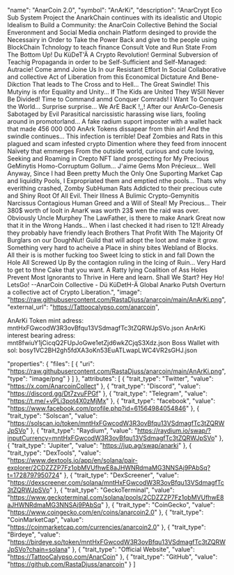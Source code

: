 
  "name": "AnarCoin 2.0",
 "symbol": "AnArKi",
  "description": "AnarCrypt Eco Sub System Project the AnarkChain continues with its idealistic and Utopic Idealism to Build a Community: the AnarCoin Collective Behind the Social Enveronment and Social Media onchain Platform desinged to provide the Necessairy in Order to Take the Power Back and give to the people using BlockChain Tchnology to teach finance Consult Vote and Run State From The Bottom Up! Du KüDeT'Ä   A Crypto Revolution! Germinal Subversion of Teachig Propaganda in order to be Self-Sufficient and Self-Managed: Autracie! Come amnd Joine Us In our Resistant Effort In Social Collaborative and collective Act of Liberation from this Economical Dictature And Bene-Dikction That leads to The Cross and to Hell... The Great Swindle! This Mutyiny is nfor Equality and Unity... If The Kids are United They WSill Never Be Divided! Time to Command anmd Conquer Comrads! I Want To Conquer the World... Surprise surprise... We ArE BacK !,,! After our AnArCo-Genesis Sabotaged by Evil Parasitical narcissistic harassing wise liars, fooling around in promotorland... A fake radium suport imposter with a wallet hack that made 456 000 000 AnArk Tokens dissapear from thin air! And the swindle continues... This infection is terrible! Deaf Zombies and Rats in this plagued and scam infested crypto Dimention where they feed from innocent Naïvety that emmerges From the outside world, curious and cute loving, Seeking and Roaming in Crepto NFT land prospecting for My Precious GeMinytis Homo-Corruptum Gollum... J'aime Gems Mon Précieux... Well Anyway, Since I had Been pretty Much the Only One Suporting Market Cap and liquidity Pools, I Expropriated them and emptied nthe pools... Thats why everithing crashed, Zomby SubHuman Rats Addicted to their precious cute and Shiny Root Of All Evil. Their Illness A Bulimic Crypto-Gemynitis Narcissus Contagious Human Greed and a Will of Steal! My Precious... Their 380$ worth of loolt in AnarK was worth 23$ wen the raid was over. Obviously Uncle Murphey  The LawFather, is there to make Anark Great now that it in the Wrong Hands... When i last checked it had risen to 121! Already they probably have friendly leach Brothers That Profit With The Majority Of Burglars on our DoughNut! Guild  that will adopt the loot and make it grow. Something very hard to acheive a Place in shiny bites Webland of Blocks. All their is is mother fucking too Sweet Icing to stick in and fall Down the Hole All Screwed Up By the contagion ruling  in the Icing of Ruin... Very Hard  to get to thne Cake that  you want. A Ratty lying Coalition of Ass Holes Prevent Most Ignorants to Thrive in Here and learn. Shall We Start? Hey Ho! LetsGo! --AnarCoin Collective - Dü KüDetH-Ä Global Anarko Putsh Overturn a collective act of Crypto Liberation.",
  "image":  "https://raw.githubusercontent.com/RastaDjuss/anarcoin/main/AnArKi.png",
  "external_url": "https://Tattoocalypso.com/anarcoin",
  
  AnArKi Token mint adress: mntHxFGwcodW3R3ovBfqu13VSdmagfTc3tZQRWJpSVo.json
  AnArKi interest bearing adress: mnt8fwiuY1jCicqQ2FUpJoGwe1etZjd6wkZCjqS3Xdz.json
  Boss Wallet with sol: bosy1VC2BH2gh5fdXA3oKn53EuATLwapLWC4VR2sGHJ.json

  
  "properties": {
    "files": [
      {
        "uri": "https://raw.githubusercontent.com/RastaDjuss/anarcoin/main/AnArKi.png",
        "type": "image/png"
      }
    ]
  },
  "attributes": [
    {
      "trait_type": "Twitter",
      "value": "https://x.com/AnarcoinCollect"
    },
    {
      "trait_type": "Discord",
      "value": "https://discord.gg/Dt7zvuFPGf"
    },
    {
      "trait_type": "Telegram",
      "value": "https://t.me/+vPLi3pot4X0zMjMx"
    },
    {
      "trait_type": "facebook",
      "value": "https://www.facebook.com/profile.php?id=61564984054846"
    },
    {
      "trait_type": "Solscan",
      "value": "https://solscan.io/token/mntHxFGwcodW3R3ovBfqu13VSdmagfTc3tZQRWJpSVo"
    },
    {
      "trait_type": "Raydium",
      "value": "https://raydium.io/swap/?inputCurrency=mntHxFGwcodW3R3ovBfqu13VSdmagfTc3tZQRWJpSVo"
    },
    {
      "trait_type": "Jupiter",
      "value": "https://jup.ag/swap/anarki"
    },
    {
      "trait_type": "DexTools",
      "value": "https://www.dextools.io/app/en/solana/pair-explorer/2CDZZZP7Fz1obMVUfhwE8aJHWNRdmaMG3NNSAj9PAbSq?t=1728797950724"
    },
    {
      "trait_type": "DexScreener",
      "value": "https://dexscreener.com/solana/mntHxFGwcodW3R3ovBfqu13VSdmagfTc3tZQRWJpSVo"
    },
    {
      "trait_type": "GeckoTerminal",
      "value": "https://www.geckoterminal.com/solana/pools/2CDZZZP7Fz1obMVUfhwE8aJHWNRdmaMG3NNSAj9PAbSq"
    },
    {
      "trait_type": "CoinGecko",
      "value": "https://www.coingecko.com/en/coins/anarcoin2.0"
    },
    {
      "trait_type": "CoinMarketCap",
      "value": "https://coinmarketcap.com/currencies/anarcoin2.0"
    },
    {
      "trait_type": "Birdeye",
      "value": "https://birdeye.so/token/mntHxFGwcodW3R3ovBfqu13VSdmagfTc3tZQRWJpSVo?chain=solana"
    },
    {
      "trait_type": "Official Website",
      "value": "https://TattooCalypso.com/AnarCoin"
    },
    {
      "trait_type": "GitHub",
      "value": "https://github.com/RastaDjuss/anarcoin"
    }
    ]

